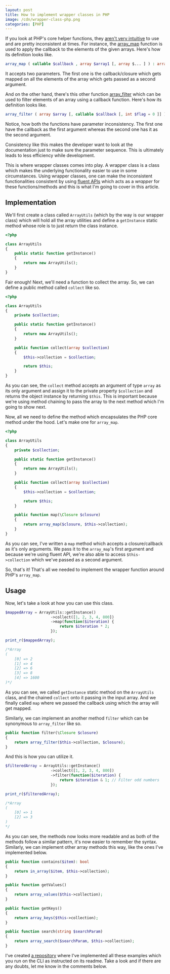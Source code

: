 ```yaml
---
layout: post
title: How to implement wrapper classes in PHP
image: /cdn/wrapper-class-php.png
categories: [PHP]
---
```


If you look at PHP's core helper functions, they [aren't very intuitive](http://phpsadness.com/sad/6) to use and are pretty inconsistent at times. For instance, the [array_map](https://www.php.net/manual/en/function.array-map.php) function is used to apply the callback to the elements of the given arrays. Here's how its definition looks like.

```php
array_map ( callable $callback , array $array1 [, array $... ] ) : array
```

It accepts two parameters. The first one is the callback/closure which gets mapped on all the elements of the array which gets passed as a second argument.

And on the other hand, there's this other function [array_filter](https://www.php.net/manual/en/function.array-filter.php) which can be used to filter elements of an array using a callback function. Here's how its definition looks like.

```php
array_filter ( array $array [, callable $callback [, int $flag = 0 ]] ) : array
```

Notice, how both the functions have parameter inconsistency. The first one have the callback as the first argument whereas the second one has it as the second argument.

Consistency like this makes the developer want to look at the documentation just to make sure the parameter sequence. This is ultimately leads to less efficiency while development.

This is where wrapper classes comes into play. A wrapper class is a class which makes the underlying functionality easier to use in some circumstances. Using wrapper classes, one can make the inconsistent functionalities consistent by using [fluent APIs](/method-chaining-php-nutshell/) which acts as a *wrapper* for these functions/methods and this is what I'm going to cover in this article.

## Implementation

We'll first create a class called `ArrayUtils` (which by the way is our wrapper class) which will hold all the array utilities and define a `getInstance` static method whose role is to just return the class instance.

```php
<?php

class ArrayUtils
{
    public static function getInstance()
    {
        return new ArrayUtils();
    }
}
```

Fair enough! Next, we'll need a function to collect the array. So, we can define a public method called `collect` like so.

```php
<?php

class ArrayUtils
{
    private $collection;

    public static function getInstance()
    {
        return new ArrayUtils();
    }

    public function collect(array $collection)
    {
        $this->collection = $collection;

        return $this;
    }
}
```

As you can see, the `collect` method accepts an argument of type `array` as its only argument and assign it to the private property `$collection` and returns the object instance by returning `$this`. This is important because we're using method chaining to pass the array to the next method which I'm going to show next.

Now, all we need to define the method which encapsulates the PHP core method under the hood. Let's make one for `array_map`.

```php
<?php

class ArrayUtils
{
    private $collection;

    public static function getInstance()
    {
        return new ArrayUtils();
    }

    public function collect(array $collection)
    {
        $this->collection = $collection;

        return $this;
    }

    public function map(\Closure $closure)
    {
        return array_map($closure, $this->collection);
    }
}
```

As you can see, I've written a `map` method which accepts a closure/callback as it's only arguments. We pass it to the `array_map`'s first argument and because we're using fluent API, we're also able to access `$this->collection` which we've passed as a second argument.

So, that's it! That's all we needed to implement the wrapper function around PHP's `array_map`. 

## Usage

Now, let's take a look at how you can use this class.

```php
$mappedArray = ArrayUtils::getInstance()
                    ->collect([1, 2, 3, 4, 800])
                    ->map(function($iteration) {
                        return $iteration * 2;
                    });

print_r($mappedArray);

/*Array
(
    [0] => 2
    [1] => 4
    [2] => 6
    [3] => 8
    [4] => 1600
)*/
```

As you can see, we called `getInstance` static method on the `ArrayUtils` class, and the chained `collect` onto it passing in the input array. And we finally called `map` where we passed the callback using which the array will get mapped.

Similarly, we can implement an another method `filter` which can be synonymous to `array_filter` like so.

```php
public function filter(\Closure $closure)
{
    return array_filter($this->collection, $closure);
}
```

And this is how you can utilize it.

```php
$filteredArray = ArrayUtils::getInstance()
                    ->collect([1, 2, 3, 4, 800])
                    ->filter(function($iteration) {
                        return $iteration & 1; // Filter odd numbers
                    });

print_r($filteredArray);

/*Array
(
    [0] => 1
    [2] => 3
)
*/
```

As you can see, the methods now looks more readable and as both of the methods follow a similar pattern, it's now easier to remember the syntax. Similarly, we can implement other array methods this way, like the ones I've implemented below.

```php
public function contains($item): bool
{
    return in_array($item, $this->collection);
}

public function getValues()
{
    return array_values($this->collection);
}

public function getKeys()
{
    return array_keys($this->collection);
}

public function search(string $searchParam)
{
    return array_search($searchParam, $this->collection);
}
```

I've created [a repository](https://github.com/amitmerchant1990/php-wrapper) where I've implemented all these examples which you run on the CLI as instructed on its readme. Take a look and if there are any doubts, let me know in the comments below.